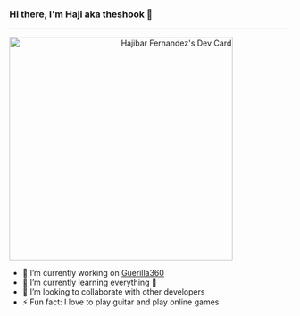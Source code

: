### Hi there, I'm Haji aka theshook 👋

---
<a href="https://app.daily.dev/haji" align="right">
  <img src="https://api.daily.dev/devcards/088dccaa817d4a1cb5b1093cb539f1ab.png?r=4ks" width="400" alt="Hajibar Fernandez's Dev Card"/>
</a>

- 🔭 I’m currently working on [Guerilla360][G360]
- 🌱 I’m currently learning everything 🤣
- 👯 I’m looking to collaborate with other developers
- ⚡ Fun fact: I love to play guitar and play online games



[G360]: https://guerilla360.com/
<!--
**theshook/theshook** is a ✨ _special_ ✨ repository because its `README.md` (this file) appears on your GitHub profile.

Here are some ideas to get you started:

- 🔭 I’m currently working on ...
- 🌱 I’m currently learning ...
- 👯 I’m looking to collaborate on ...
- 🤔 I’m looking for help with ...
- 💬 Ask me about ...
- 📫 How to reach me: ...
- 😄 Pronouns: ...
- ⚡ Fun fact: ...
-->
